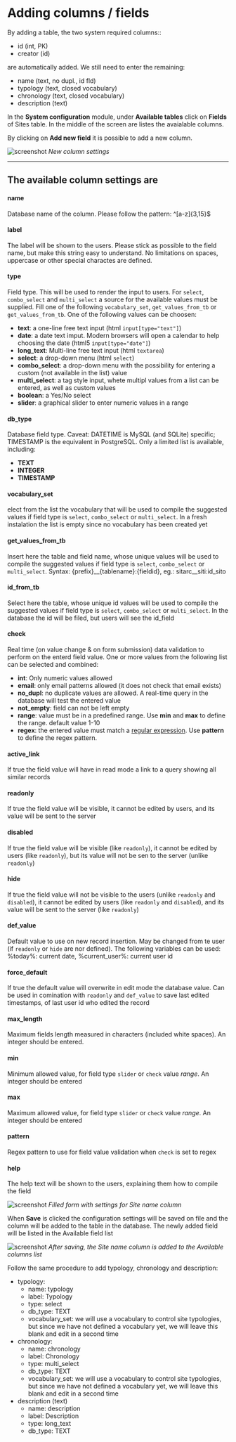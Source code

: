 # Adding columns / fields

By adding a table, the two system required columns::
- id (int, PK)
- creator (id)

are automatically added. We still need to enter the remaining:
- name (text, no dupl., id fld)
- typology (text, closed vocabulary)
- chronology (text, closed vocabulary)
- description (text)

In the **System configuration** module, under **Available tables** click on **Fields** of Sites table. In the middle of the screen are listes the avaialable columns.

By clicking on **Add new field** it is possible to add a new column.

![screenshot](./../images/setup/new_column.png "New column settings") 
*New column settings*

---

## The available column settings are

#### name
Database name of the column. Please follow the pattern: ^[a-z]{3,15}$

#### label
The label will be shown to the users. Please stick as possible to the field name, but make this string easy to understand. No limitations on spaces, uppercase or other special charactes are defined.

#### type
Field type. This will be used to render the input to users. For `select`, `combo_select` and `multi_select` a source for the available values must be supplied. Fill one of the following `vocabulary_set`, `get_values_from_tb` or `get_values_from_tb`. One of the following values can be choosen:
- **text**: a one-line free text input (html `input[type="text"]`)
- **date**: a date text imput. Modern browsers will open a calendar to help choosing the date (html5 `input[type="date"]`)
- **long_text**: Multi-line free text input (html `textarea`)
- **select**: a drop-down menu (html `select`)
- **combo_select**: a drop-down menu with the possibility for entering a custom (not available in the list) value
- **multi_select**: a tag style input, whete multipl values from a list can be entered, as well as custom values
- **boolean**: a Yes/No select
- **slider**: a graphical slider to enter numeric values in a range

#### db_type
Database field type. Caveat: DATETIME is MySQL (and SQLite) specific; TIMESTAMP is the equivalent in PostgreSQL. Only a limited list is available, including:
- **TEXT**
- **INTEGER**
- **TIMESTAMP**

#### vocabulary_set
elect from the list the vocabulary that will be used to compile the suggested values if field type is `select`, `combo_select` or `multi_select`. In a fresh instalation the list is empty since no vocabulary has been created yet

#### get_values_from_tb
Insert here the table and field name, whose unique values will be used to compile the suggested values if field type is `select`, `combo_select` or `multi_select`. Syntax: {prefix}__{tablename}:{fieldid}, eg.: sitarc__siti:id_sito

#### id_from_tb
Select here the table, whose unique id values will be used to compile the suggested values if field type is `select`, `combo_select` or `multi_select`. In the database the id will be filed, but users will see the id_field

#### check
Real time (on value change & on form submission) data validation to perform on the enterd field value. One or more values from the following list can be selected and combined:
- **int**: Only numeric values allowed
- **email**: only email patterns allowed (it does not check that email exists)
- **no_dupl**: no duplicate values are allowed. A real-time query in the database will test the entered value
- **not_empty**: field can not be left empty
- **range**: value must be in a predefined range. Use **min** and **max** to define the range. default value 1-10
- **regex**: the entered value must match a [regular expression](https://en.wikipedia.org/wiki/Regular_expression). Use **pattern** to define the regex pattern.

#### active_link
If true the field value will have in read mode a link to a query showing all similar records

#### readonly
If true the field value will be visible, it cannot be edited by users, and its value will be sent to the server

#### disabled
If true the field value will be visible (like `readonly`), it cannot be edited by users (like `readonly`), but its value will not be sen to the server (unlike `readonly`)

#### hide
If true the field value will not be visible to the users (unlike `readonly` and `disabled`), it cannot be edited by users (like `readonly` and `disabled`), and its value will be sent to the server (like `readonly`)

#### def_value
Default value to use on new record insertion. May be changed from te user (if `readonly` or `hide` are nor defined). The following variables can be used: %today%: current date, %current_user%: current user id

#### force_default
If true the default value will overwrite in edit mode the database value. Can be used in comination with `readonly` and `def_value` to save last edited timestamps, of last user id who edited the record

#### max_length
Maximum fields length measured in characters (included white spaces). An integer should be entered.

#### min
Minimum allowed value, for field type `slider` or `check` value *range*. An integer should be entered

#### max
Maximum allowed value, for field type `slider` or `check` value *range*. An integer should be entered

#### pattern
Regex pattern to use for field value validation when `check` is set to regex

#### help
The help text will be shown to the users, explaining them how to compile the field


![screenshot](./../images/setup/setting-file-name.png "Filled form with settings for Site name column") 
*Filled form with settings for Site name column*

When **Save** is clicked the configuration settings will be saved on file and the 
column will be added to the table in the database. The newly added field will be listed in the Available field list

![screenshot](./../images/setup/site-name-saved.png "After saving, the Site name column is added to the Available columns list") 
*After saving, the Site name column is added to the Available columns list*


Follow the same procedure to add typology, chronology and description:

- typology:
    - name: typology
    - label: Typology
    - type: select
    - db_type: TEXT
    - vocabulary_set: we will use a vocabulary to control site typologies, but since
    we have not defined a vocabulary yet, we will leave this blank and edit in a second time
- chronology:
    - name: chronology
    - label: Chronology
    - type: multi_select
    - db_type: TEXT
    - vocabulary_set: we will use a vocabulary to control site typologies, but since
    we have not defined a vocabulary yet, we will leave this blank and edit in a second time
- description (text)
    - name: description
    - label: Description
    - type: long_text
    - db_type: TEXT
